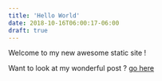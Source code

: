 ```yaml
---
title: 'Hello World'
date: 2018-10-16T06:00:17-06:00
draft: true
---
```


Welcome to my new awesome static site !

Want to look at my wonderful post ? [go here](/post/wonderful-post/)
